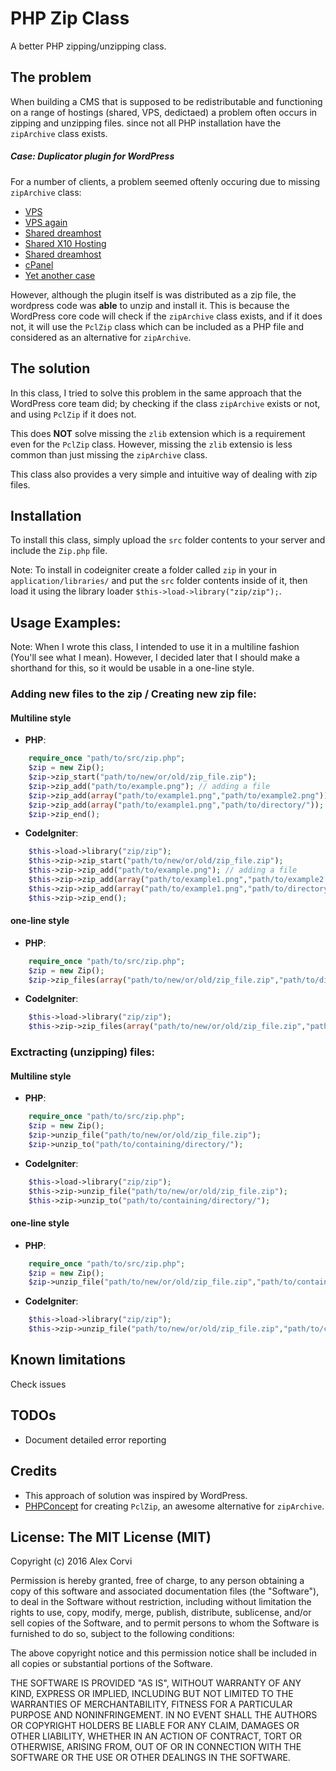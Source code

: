 # PHP Zip Class
A better PHP zipping/unzipping class.

## The problem
When building a CMS that is supposed to be redistributable and functioning on a range of hostings (shared, VPS, dedictaed) a problem often occurs in zipping and unzipping files. since not all PHP installation have the `zipArchive` class exists.

##### Case: Duplicator plugin for WordPress
For a number of clients, a problem seemed oftenly occuring due to missing `zipArchive` class:
    
- [VPS](https://wordpress.org/support/topic/plugin-duplicator-no-zip-archive-enabled-on-vps-what-next)
- [VPS again](https://wordpress.org/support/topic/plugin-duplicator-ziparchive-extension-required-for-compression)
- [Shared dreamhost](https://wordpress.org/support/topic/dreamhost-duplicator-and-ziparchive)
- [Shared X10 Hosting](https://x10hosting.com/community/threads/zip-extension-how-to-turn-on-please-help.193531/)
- [Shared dreamhost](https://discussion.dreamhost.com/thread-136038.html)
- [cPanel](https://forums.cpanel.net/threads/installing-activating-php-ziparchive-module.470511/)
- [Yet another case](http://codecharismatic.com/the-stupid-zip-archive-and-wordpress-duplicator-issue/)

However, although the plugin itself is was distributed as a zip file, the wordpress code was **able** to unzip and install it. This is because the WordPress core code will check if the `zipArchive` class exists, and if it does not, it will use the `PclZip` class which can be included as a PHP file and considered as an alternative for `zipArchive`.

## The solution

In this class, I tried to solve this problem in the same approach that the WordPress core team did; by checking if the class `zipArchive` exists or not, and using `PclZip` if it does not.

This does **NOT** solve missing the `zlib` extension which  is a requirement even for the `PclZip` class. However, missing the `zlib` extensio is less common than just missing the `zipArchive` class.

This class also provides a very simple and intuitive way of dealing with zip files.

## Installation

To install this class, simply upload the `src` folder contents to your server and include the `Zip.php` file.

Note: To install in codeigniter create a folder called `zip` in your in `application/libraries/` and put the `src` folder contents inside of it, then load it using the library loader `$this->load->library("zip/zip");`.

## Usage Examples:

Note: When I wrote this class, I intended to use it in a multiline fashion (You'll see what I mean). However, I decided later that I should make a shorthand for this, so it would be usable in a one-line style.

### Adding new files to the zip / Creating new zip file:
#### Multiline style
- **PHP**: 
```php
    require_once "path/to/src/zip.php";
    $zip = new Zip();
    $zip->zip_start("path/to/new/or/old/zip_file.zip");
    $zip->zip_add("path/to/example.png"); // adding a file
    $zip->zip_add(array("path/to/example1.png","path/to/example2.png")); // adding two files as an array
    $zip->zip_add(array("path/to/example1.png","path/to/directory/")); // adding one file and one directory
    $zip->zip_end();
```
- **CodeIgniter**:
```php
	$this->load->library("zip/zip");
    $this->zip->zip_start("path/to/new/or/old/zip_file.zip");
    $this->zip->zip_add("path/to/example.png"); // adding a file
    $this->zip->zip_add(array("path/to/example1.png","path/to/example2.png")); // adding two files as an array
    $this->zip->zip_add(array("path/to/example1.png","path/to/directory/")); // adding one file and one directory
    $this->zip->zip_end();
```

#### one-line style
- **PHP**: 
```php
    require_once "path/to/src/zip.php";
    $zip = new Zip();
    $zip->zip_files(array("path/to/new/or/old/zip_file.zip","path/to/directory/"),"path/to/zip/file.zip");
```
- **CodeIgniter**:
```php
	$this->load->library("zip/zip");
    $this->zip->zip_files(array("path/to/new/or/old/zip_file.zip","path/to/directory/"),"path/to/zip/file.zip");
```

### Exctracting (unzipping) files:
#### Multiline style
- **PHP**: 
```php
    require_once "path/to/src/zip.php";
    $zip = new Zip();
    $zip->unzip_file("path/to/new/or/old/zip_file.zip");
    $zip->unzip_to("path/to/containing/directory/");
```
- **CodeIgniter**:
```php
	$this->load->library("zip/zip");
    $this->zip->unzip_file("path/to/new/or/old/zip_file.zip");
    $this->zip->unzip_to("path/to/containing/directory/");
```

#### one-line style
- **PHP**: 
```php
    require_once "path/to/src/zip.php";
    $zip = new Zip();
    $zip->unzip_file("path/to/new/or/old/zip_file.zip","path/to/containing/directory/");
```
- **CodeIgniter**:
```php
	$this->load->library("zip/zip");
    $this->zip->unzip_file("path/to/new/or/old/zip_file.zip","path/to/containing/directory/");
```

## Known limitations
Check issues

## TODOs
* Document detailed error reporting

## Credits
* This approach of solution was inspired by WordPress.
* [PHPConcept](http://www.phpconcept.net/pclzip) for creating `PclZip`, an awesome alternative for `zipArchive`.

## License: The MIT License (MIT)

Copyright (c) 2016 Alex Corvi

Permission is hereby granted, free of charge, to any person obtaining a copy
of this software and associated documentation files (the "Software"), to deal
in the Software without restriction, including without limitation the rights
to use, copy, modify, merge, publish, distribute, sublicense, and/or sell
copies of the Software, and to permit persons to whom the Software is
furnished to do so, subject to the following conditions:

The above copyright notice and this permission notice shall be included in all
copies or substantial portions of the Software.

THE SOFTWARE IS PROVIDED "AS IS", WITHOUT WARRANTY OF ANY KIND, EXPRESS OR
IMPLIED, INCLUDING BUT NOT LIMITED TO THE WARRANTIES OF MERCHANTABILITY,
FITNESS FOR A PARTICULAR PURPOSE AND NONINFRINGEMENT. IN NO EVENT SHALL THE
AUTHORS OR COPYRIGHT HOLDERS BE LIABLE FOR ANY CLAIM, DAMAGES OR OTHER
LIABILITY, WHETHER IN AN ACTION OF CONTRACT, TORT OR OTHERWISE, ARISING FROM,
OUT OF OR IN CONNECTION WITH THE SOFTWARE OR THE USE OR OTHER DEALINGS IN THE
SOFTWARE.
